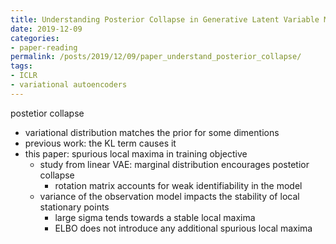 ```yaml
---
title: Understanding Posterior Collapse in Generative Latent Variable Models
date: 2019-12-09
categories:
- paper-reading
permalink: /posts/2019/12/09/paper_understand_posterior_collapse/
tags:
- ICLR
- variational autoencoders
---
```


postetior collapse
- variational distribution matches the prior for some dimentions
- previous work: the KL term causes it
- this paper: spurious local maxima in training objective
    - study from linear VAE: marginal distribution encourages postetior collapse
        - rotation matrix accounts for weak identifiability in the model
    - variance of the observation model impacts the stability of local stationary points
        - large sigma tends towards a stable local maxima
        - ELBO does not introduce any additional spurious local maxima
